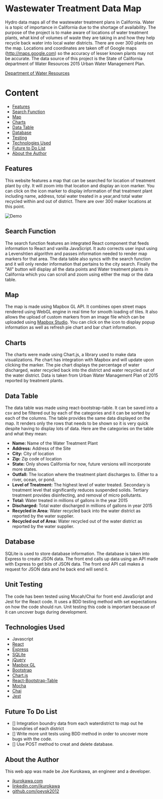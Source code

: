 # Wastewater Treatment Data Map

Hydro data maps all of the wastewater treatment plans in California. Water is a topic of importance in California due to the shortage of availability. The purpose of the project is to make aware of locations of water treatment plants, what kind of volumes of waste they are taking in and how they help recycle back water into local water districts. There are over 300 plants on the map. Locations and coordinates are taken off of Google maps (http://maps.google.com) so the accuracy of lesser known plants may not be accurate. The data source of this project is the State of California department of Water Resources 2015 Urban Water Management Plan.

[Department of Water Resources](http://www.water.ca.gov/urbanwatermanagement/uwmp2015.cfm)

# Content

- [Features](#features)
- [Search Function](#searchfunction)
- [Map](#map)
- [Charts](#charts)
- [Data Table](#datatable)
- [Database](#database)
- [Testing](#testing)
- [Technologies Used](#technologiesused)
- [Future to Do List](#todo)
- [About the Author](#about)



## <a name="features"></a>Features
This website features a map that can be searched for location of treatment plant by city. It will zoom into that location and display an icon marker. You can click on the icon marker to display information of that treatment plant including name, address, total water treated in a year,and total water recycled within and out of district. There are over 300 maker locations at this point.


![Demo](http://i.imgur.com/rx5bwCY.gif)



## <a name="searchfunction"></a>Search Function
The search function features an integrated React component that feeds information to React and vanilla JavaScript. It auto corrects user input using a Levenshtien algorithm and passes information needed to render map markers for that area. The data table also syncs with the search function and it will only render information that pertains to the city search. Finally the "All" button will display all the data points and Water treatment plants in California which you can scroll and zoom using either the map or the data table.

## <a name="map"></a>Map
The map is made using Mapbox GL API. It combines open street maps rendered using WebGL engine in real time for smooth loading of tiles. It also allows the upload of custom markers from an image file which can be uploaded using [Mapbox Studio](https://www.mapbox.com/mapbox-studio/). You can click on the icon to display popup information as well as refresh pie chart and bar chart information.

## <a name="Charts"></a>Charts
The charts were made using Chart.js, a library used to make data visualizations. Pie chart has integration with Mapbox and will update upon clicking the marker. The pie chart displays the percentage of water discharged, water recycled back into the district and water recycled out of the water district. Data is taken from Urban Water Management Plan of 2015 reported by treatment plants.

## <a name="Datatable"></a>Data Table
The data table was made using react-bootstrap-table. It can be saved into a csv and be filtered out by each of the categories and it can be sorted by each of the columns. The table provides the same data displayed on the map. It renders only the rows that needs to be shown so it is very quick despite having to display lots of data. Here are the categories on the table and what they mean:
- **Name:** Name of the Water Treatment Plant
- **Address:** Address of the Site
- **City:** City of location
- **Zip:** Zip code of location
- **State:** Only shows California for now, future versions will incorporate more states.
- **Outfall:** The location where the treatment plant discharges to. Either to a river, ocean, or pond.
- **Level of Treatment:** The highest level of water treated. Secondary is treatment level that significantly reduces suspended solids. Tertiary treatment provides disinfecting, and removal of micro pollutants.
- **Total:** Water treated in millions of gallons in the year 2015
- **Discharged:** Total water discharged in millions of gallons in year 2015
- **Recycled in Area:** Water recycled back into the water district as reported by the water supplier.
- **Recycled out of Area:** Water recycled out of the water district as reported by the water supplier.


## <a name="Database"></a>Database
SQLite is used to store database information. The database is taken into Express to create JSON data.  The front end calls up data using an API made with Express to get bits of JSON data. The front end API call makes a request for JSON data and he back end will send it.


## <a name="testing"></a>Unit Testing
The code has been tested using Mocah/Chai for front end JavaScript and Jest for the React code. It uses a BDD testing method with set expectations on how the code should run. Unit testing this code is important because of it can uncover bugs during development.

## <a name="technologiesused"></a>Technologies Used

- Javascript
- [React](https://facebook.github.io/react/)
- [Express](https://expressjs.com/)
- [SQLite](https://www.sqlite.org/)
- [jQuery](https://jquery.com/)
- [Mapbox GL](https://www.mapbox.com/)
- [Bootstrap](http://getbootstrap.com/)
- [Chart.js](http://www.chartjs.org/)
- [React-Bootstrap-Table](https://allenfang.github.io/react-bootstrap-table/)
- [Mocha](https://mochajs.org/)
- [Chai](http://chaijs.com/)
- [Jest](https://facebook.github.io/jest/)

## <a name="todo"></a>Future To Do List

- [] Integration boundry data from each waterdistrict to map out he boundries of each district
- [] Write more unit tests using BDD method in order to uncover more bugs with the code.
- [] Use POST method to creat and delete database.

## <a name="about"></a>About the Author
This web app was made be Joe Kurokawa, an engineer and a developer.
- [jkurokawa.com](http://jkurokawa.com)
- [linkedin.com/jkurokawa](https://www.linkedin.com/in/joekurokawa/)
- [github.com/joeysk2012](http://github.com/joeysk2012)
